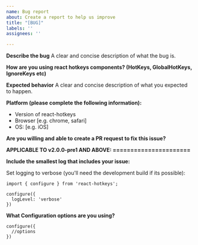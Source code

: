 ```yaml
---
name: Bug report
about: Create a report to help us improve
title: "[BUG]"
labels: ''
assignees: ''

---
```


**Describe the bug**
A clear and concise description of what the bug is.

**How are you using react hotkeys components? (HotKeys, GlobalHotKeys, IgnoreKeys etc)**

**Expected behavior**
A clear and concise description of what you expected to happen.

**Platform (please complete the following information):**
 - Version of react-hotkeys
 - Browser [e.g. chrome, safari]
 - OS: [e.g. iOS]

**Are you willing and able to create a PR request to fix this issue?**

**APPLICABLE TO v2.0.0-pre1 AND ABOVE: ======================**

**Include the smallest log that includes your issue:**

Set logging to verbose (you'll need the development build if its possible):

```
import { configure } from 'react-hotkeys';

configure({
  logLevel: 'verbose'
})
```

**What Configuration options are you using?**

```
configure({
  //options
})
```
